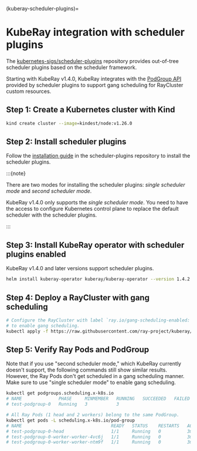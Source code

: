 (kuberay-scheduler-plugins)=
# KubeRay integration with scheduler plugins

The [kubernetes-sigs/scheduler-plugins](https://github.com/kubernetes-sigs/scheduler-plugins) repository provides out-of-tree scheduler plugins based on the scheduler framework.

Starting with KubeRay v1.4.0, KubeRay integrates with the [PodGroup API](https://github.com/kubernetes-sigs/scheduler-plugins/blob/93126eabdf526010bf697d5963d849eab7e8e898/site/content/en/docs/plugins/coscheduling.md) provided by scheduler plugins to support gang scheduling for RayCluster custom resources.

## Step 1: Create a Kubernetes cluster with Kind

```sh
kind create cluster --image=kindest/node:v1.26.0
```

## Step 2: Install scheduler plugins

Follow the [installation guide](https://scheduler-plugins.sigs.k8s.io/docs/user-guide/installation/) in the scheduler-plugins repository to install the scheduler plugins.

:::{note}

There are two modes for installing the scheduler plugins: *single scheduler mode* and *second scheduler mode*.

KubeRay v1.4.0 only supports the *single scheduler mode*.
You need to have the access to configure Kubernetes control plane to replace the default scheduler with the scheduler plugins.

:::

## Step 3: Install KubeRay operator with scheduler plugins enabled

KubeRay v1.4.0 and later versions support scheduler plugins.

```sh
helm install kuberay-operator kuberay/kuberay-operator --version 1.4.2 --set batchScheduler.name=scheduler-plugins
```

## Step 4: Deploy a RayCluster with gang scheduling

```sh
# Configure the RayCluster with label `ray.io/gang-scheduling-enabled: "true"`
# to enable gang scheduling.
kubectl apply -f https://raw.githubusercontent.com/ray-project/kuberay/release-1.4/ray-operator/config/samples/ray-cluster.scheduler-plugins.yaml
```

## Step 5: Verify Ray Pods and PodGroup

Note that if you use "second scheduler mode," which KubeRay currently doesn't support, the following commands still show similar results.
However, the Ray Pods don't get scheduled in a gang scheduling manner.
Make sure to use "single scheduler mode" to enable gang scheduling.

```sh
kubectl get podgroups.scheduling.x-k8s.io
# NAME              PHASE     MINMEMBER   RUNNING   SUCCEEDED   FAILED   AGE
# test-podgroup-0   Running   3           3                              2m25s

# All Ray Pods (1 head and 2 workers) belong to the same PodGroup.
kubectl get pods -L scheduling.x-k8s.io/pod-group
# NAME                                  READY   STATUS    RESTARTS   AGE     POD-GROUP
# test-podgroup-0-head                  1/1     Running   0          3m30s   test-podgroup-0
# test-podgroup-0-worker-worker-4vc6j   1/1     Running   0          3m30s   test-podgroup-0
# test-podgroup-0-worker-worker-ntm9f   1/1     Running   0          3m30s   test-podgroup-0
```